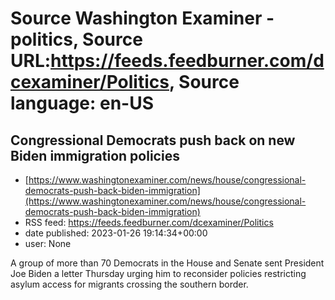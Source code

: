 # Source Washington Examiner - politics, Source URL:https://feeds.feedburner.com/dcexaminer/Politics, Source language: en-US

## Congressional Democrats push back on new Biden immigration policies
 - [https://www.washingtonexaminer.com/news/house/congressional-democrats-push-back-biden-immigration](https://www.washingtonexaminer.com/news/house/congressional-democrats-push-back-biden-immigration)
 - RSS feed: https://feeds.feedburner.com/dcexaminer/Politics
 - date published: 2023-01-26 19:14:34+00:00
 - user: None

A group of more than 70 Democrats in the House and Senate sent President Joe Biden a letter Thursday urging him to reconsider policies restricting asylum access for migrants crossing the southern border.

